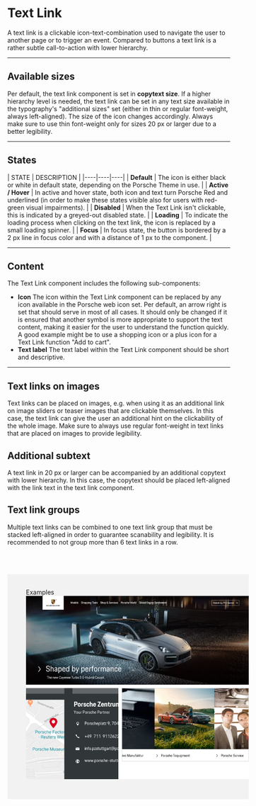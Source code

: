 # Text Link

A text link is a clickable icon-text-combination used to navigate the user to another page or to trigger an event. Compared to buttons a text link is a rather subtle call-to-action with lower hierarchy.

---

## Available sizes

Per default, the text link component is set in **copytext size**. If a higher hierarchy level is needed, the text link can be set in any text size available in the typography's "additional sizes" set (either in thin or regular font-weight, always left-aligned). The size of the icon changes accordingly. Always make sure to use thin font-weight only for sizes 20 px or larger due to a better legibility.  

---

## States

| STATE | DESCRIPTION |
|----|----|----|
| **Default** | The icon is either black or white in default state, depending on the Porsche Theme in use. |
| **Active / Hover** | In active and hover state, both icon and text turn Porsche Red and underlined (in order to make these states visible also for users with red-green visual impairments). |
| **Disabled** | When the Text Link isn't clickable, this is indicated by a greyed-out disabled state. |
| **Loading** | To indicate the loading process when clicking on the text link, the icon is replaced by a small loading spinner. |
| **Focus** | In focus state, the button is bordered by a 2 px line in focus color and with a distance of 1 px to the component. |

---

## Content

The Text Link component includes the following sub-components:

- **Icon**
The icon within the Text Link component can be replaced by any icon available in the Porsche web icon set. Per default, an arrow right is set that should serve in most of all cases.  It should only be changed if it is ensured that another symbol is more appropriate to support the text content, making it easier for the user to understand the function quickly. A good example might be to use a shopping icon or a plus icon for a Text Link function "Add to cart".
- **Text label**
The text label within the Text Link component should be short and descriptive.

---

## Text links on images

Text links can be placed on images, e.g. when using it as an additional link on image sliders or teaser images that are clickable themselves. In this case, the text link can give the user an additional hint on the clickability of the whole image. 
Make sure to always use regular font-weight in text links that are placed on images to provide legibility.

## Additional subtext

A text link in 20 px or larger can be accompanied by an additional copytext with lower hierarchy. In this case, the copytext should be placed left-aligned with the link text in the text link component.

## Text link groups

Multiple text links can be combined to one text link group that must be stacked left-aligned in order to guarantee scanability and legibility. It is recommended to not group more than 6 text links in a row.

<div style="background:#F2F2F2; width:100%; margin-top: 64px; padding-top: 32px; padding-left: 42px; padding-bottom: 42px;">
    <p-headline variant="headline-3" tag="h3" style="margin-bottom: 24px">Examples</p-headline>
    <img src="./assets/text-link.png" alt="" />
</div>